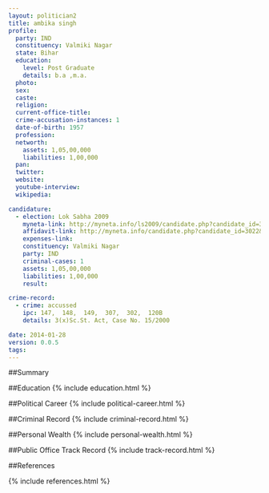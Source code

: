 ```yaml
---
layout: politician2
title: ambika singh
profile: 
  party: IND
  constituency: Valmiki Nagar
  state: Bihar
  education: 
    level: Post Graduate
    details: b.a ,m.a.
  photo: 
  sex: 
  caste: 
  religion: 
  current-office-title: 
  crime-accusation-instances: 1
  date-of-birth: 1957
  profession: 
  networth: 
    assets: 1,05,00,000
    liabilities: 1,00,000
  pan: 
  twitter: 
  website: 
  youtube-interview: 
  wikipedia: 

candidature: 
  - election: Lok Sabha 2009
    myneta-link: http://myneta.info/ls2009/candidate.php?candidate_id=3022
    affidavit-link: http://myneta.info/candidate.php?candidate_id=3022&scan=original
    expenses-link: 
    constituency: Valmiki Nagar 
    party: IND
    criminal-cases: 1
    assets: 1,05,00,000
    liabilities: 1,00,000
    result:  

crime-record: 
  - crime: accussed
    ipc: 147,  148,  149,  307,  302,  120B
    details: 3(x)Sc.St. Act, Case No. 15/2000 

date: 2014-01-28
version: 0.0.5
tags: 
---
```

##Summary


##Education
{% include education.html %}


##Political Career
{% include political-career.html %}


##Criminal Record
{% include criminal-record.html %}


##Personal Wealth
{% include personal-wealth.html %}


##Public Office Track Record
{% include track-record.html %}


##References


{% include references.html %}